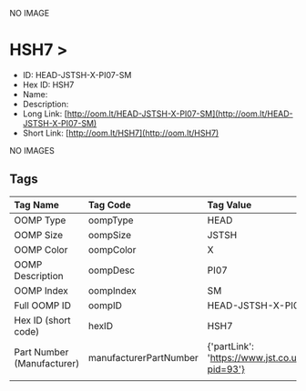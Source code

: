 


  
NO IMAGE  
# HSH7 > 

- ID: HEAD-JSTSH-X-PI07-SM
- Hex ID: HSH7
- Name: 
- Description: 
- Long Link: [http://oom.lt/HEAD-JSTSH-X-PI07-SM](http://oom.lt/HEAD-JSTSH-X-PI07-SM)
- Short Link: [http://oom.lt/HSH7](http://oom.lt/HSH7)
  
NO IMAGES  
## Tags
  

|Tag Name|Tag Code|Tag Value|
| :--- | :--- | :--- |
|OOMP Type|oompType|HEAD|
|OOMP Size|oompSize|JSTSH|
|OOMP Color|oompColor|X|
|OOMP Description|oompDesc|PI07|
|OOMP Index|oompIndex|SM|
|Full OOMP ID|oompID|HEAD-JSTSH-X-PI07-SM|
|Hex ID (short code)|hexID|HSH7|
|Part Number (Manufacturer)|manufacturerPartNumber|{'partLink': 'https://www.jst.co.uk/productSeries.php?pid=93'}|
||||
